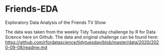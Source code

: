 # Friends-EDA
Exploratory Data Analysis of the Friends TV Show

The data was taken from the weekly Tidy Tuesday challenge by R for Data Science here on Github. The data and original challenge can be found here: https://github.com/rfordatascience/tidytuesday/blob/master/data/2020/2020-09-08/readme.md
